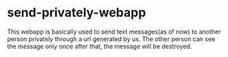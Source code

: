# send-privately-webapp

This webapp is basically used to send text messages(as of now) to another person privately through a url generated by us. The other person can  see the message only once after that, the message will be destroyed.
